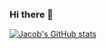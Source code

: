 ### Hi there 👋

<!--
- 🔭 I’m currently working on ...
- 🌱 I’m currently learning ...
- 👯 I’m looking to collaborate on ...
- 🤔 I’m looking for help with ...
- 💬 Ask me about ...
- 📫 How to reach me: ...
- 😄 Pronouns: ...
- ⚡ Fun fact: ...
-->

[![Jacob's GitHub stats](https://github-readme-stats.vercel.app/api?username=Jaceww&show_icons=true&theme=tokyonight&count_private=true&hide=stars,prs,issues,contribs)](https://github.com/Jaceww/)
<!--
[![Top Langs](https://github-readme-stats.vercel.app/api/top-langs/?username=Jaceww&hide=jupyter%20notebook&theme=tokyonight)](https://github.com/Jaceww/)

-->
